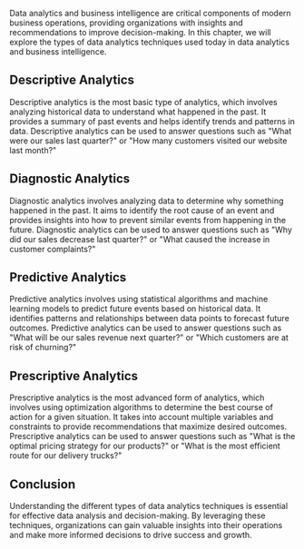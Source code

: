 

Data analytics and business intelligence are critical components of modern business operations, providing organizations with insights and recommendations to improve decision-making. In this chapter, we will explore the types of data analytics techniques used today in data analytics and business intelligence.

Descriptive Analytics
---------------------

Descriptive analytics is the most basic type of analytics, which involves analyzing historical data to understand what happened in the past. It provides a summary of past events and helps identify trends and patterns in data. Descriptive analytics can be used to answer questions such as "What were our sales last quarter?" or "How many customers visited our website last month?"

Diagnostic Analytics
--------------------

Diagnostic analytics involves analyzing data to determine why something happened in the past. It aims to identify the root cause of an event and provides insights into how to prevent similar events from happening in the future. Diagnostic analytics can be used to answer questions such as "Why did our sales decrease last quarter?" or "What caused the increase in customer complaints?"

Predictive Analytics
--------------------

Predictive analytics involves using statistical algorithms and machine learning models to predict future events based on historical data. It identifies patterns and relationships between data points to forecast future outcomes. Predictive analytics can be used to answer questions such as "What will be our sales revenue next quarter?" or "Which customers are at risk of churning?"

Prescriptive Analytics
----------------------

Prescriptive analytics is the most advanced form of analytics, which involves using optimization algorithms to determine the best course of action for a given situation. It takes into account multiple variables and constraints to provide recommendations that maximize desired outcomes. Prescriptive analytics can be used to answer questions such as "What is the optimal pricing strategy for our products?" or "What is the most efficient route for our delivery trucks?"

Conclusion
----------

Understanding the different types of data analytics techniques is essential for effective data analysis and decision-making. By leveraging these techniques, organizations can gain valuable insights into their operations and make more informed decisions to drive success and growth.


